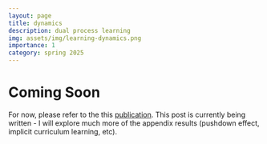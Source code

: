 ```yaml
---
layout: page
title: dynamics
description: dual process learning
img: assets/img/learning-dynamics.png
importance: 1
category: spring 2025
---
```


# Coming Soon

For now, please refer to the this [publication](https://surajk610.github.io/assets/pdf/Dual_Process_Learning_Con.pdf). This post is currently being written - I will explore much more of the appendix results (pushdown effect, implicit curriculum learning, etc).